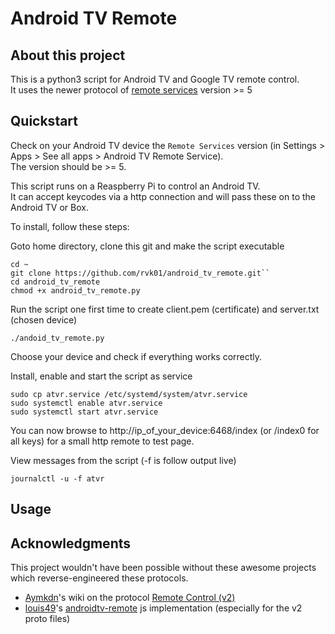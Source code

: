 # Android TV Remote

## About this project
This is a python3 script for Android TV and Google TV remote control.<br>
It uses the newer protocol of [remote services](https://www.apkmirror.com/apk/google-inc/android-tv-remote-service-android-tv/) version >= 5<br>

## Quickstart
Check on your Android TV device the `Remote Services` version (in Settings > Apps > See all apps > Android TV Remote Service).<br>
The version should be >= 5.

This script runs on a Reaspberry Pi to control an Android TV.<br>
It can accept keycodes via a http connection and will pass these on to the Android TV or Box.

To install, follow these steps:

Goto home directory, clone this git and make the script executable

    cd ~  
    git clone https://github.com/rvk01/android_tv_remote.git``
    cd android_tv_remote
    chmod +x android_tv_remote.py

Run the script one first time to create client.pem (certificate) and server.txt (chosen device)  

    ./andoid_tv_remote.py

Choose your device and check if everything works correctly.  

Install, enable and start the script as service

    sudo cp atvr.service /etc/systemd/system/atvr.service
    sudo systemctl enable atvr.service
    sudo systemctl start atvr.service

You can now browse to http://ip_of_your_device:6468/index (or /index0 for all keys) for a small http remote to test page.

View messages from the script (-f is follow output live)

    journalctl -u -f atvr

## Usage

## Acknowledgments
This project wouldn't have been possible without these awesome projects which reverse-engineered these protocols.
 - [Aymkdn](https://github.com/Aymkdn)'s wiki on the protocol [Remote Control (v2)](https://github.com/Aymkdn/assistant-freebox-cloud/wiki/Google-TV-(aka-Android-TV)-Remote-Control-(v2))
 - [louis49](https://github.com/louis49/androidtv-remote)'s [androidtv-remote](https://github.com/louis49/androidtv-remote) js implementation (especially for the v2 proto files)
